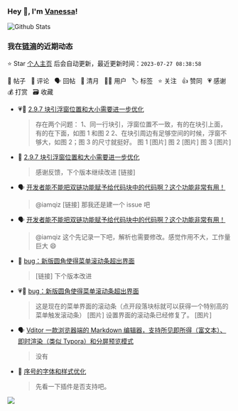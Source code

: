 ### Hey 👋, I'm [Vanessa](http://vanessa.b3log.org/)!

![Github Stats](https://github-readme-stats.vercel.app/api?username=Vanessa219&show_icons=true)

<!--events start -->

### 我在[链滴](https://ld246.com)的近期动态

⭐️ Star [个人主页](https://github.com/Vanessa219/Vanessa219) 后会自动更新，最近更新时间：`2023-07-27 08:38:58`

📝 帖子 &nbsp; 💬 评论 &nbsp; 🗣 回帖 &nbsp; 🌙 清月 &nbsp; 👨‍💻 用户 &nbsp; 🏷️ 标签 &nbsp; ⭐️ 关注 &nbsp; 👍 赞同 &nbsp; 💗 感谢 &nbsp; 💰 打赏 &nbsp; 🗃 收藏

* 💗📝 [2.9.7 块引浮窗位置和大小需要进一步优化](https://ld246.com/article/1690333302147)

  > 存在两个问题： 1、同一行块引，浮窗位置不一致，有的在块引上面，有的在下面，如图 1 和图 2 2、在块引周边有足够空间的时候，浮窗不够大，如图 2；图 3 的尺寸就挺好。 图 1 [图片] 图 2 [图片] 图 3 [图片]
* 💬 [2.9.7 块引浮窗位置和大小需要进一步优化](https://ld246.com/article/1690333302147/comment/1690348680080#comments)

  > 感谢反馈，下个版本继续改进 [链接]
* 🗣 [开发者能不能把双链功能赋予给代码块中的代码啊？这个功能非常有用！](https://ld246.com/article/1689814541220/comment/1689998358747#comments)

  > @iamqiz [链接] 那我还是建一个 issue 吧
* 🗣 [开发者能不能把双链功能赋予给代码块中的代码啊？这个功能非常有用！](https://ld246.com/article/1689814541220/comment/1689998358747#comments)

  > @iamqiz 这个先记录一下吧，解析也需要修改。感觉作用不大，工作量巨大 😄
* 💬 [bug：新版圆角使得菜单滚动条超出界面](https://ld246.com/article/1690216364658/comment/1690259571123#comments)

  > [链接] 下个版本改进
* 💗📝 [bug：新版圆角使得菜单滚动条超出界面](https://ld246.com/article/1690216364658)

  > 这是现在的菜单界面的滚动条（点开段落块标就可以获得一个特别高的菜单触发滚动条） [图片] 设置界面的滚动条已经修复了。 [图片]
* 🗣 [Vditor 一款浏览器端的 Markdown 编辑器，支持所见即所得（富文本）、即时渲染（类似 Typora）和分屏预览模式](https://ld246.com/article/1549638745630/comment/1690247707293#comments)

  > 没有
* 💬 [序号的字体和样式优化](https://ld246.com/article/1689903429826/comment/1690125357347#comments)

  > 先看一下插件是否支持吧。


<!--events end -->

<a title="Hits" target="_blank" href="https://github.com/Vanessa219/Vanessa219"><img src="https://hits.b3log.org/Vanessa219/Vanessa219.svg"></a>
